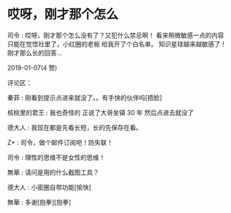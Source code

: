 # 哎呀，刚才那个怎么

司令 : 哎呀，刚才那个怎么没有了？又犯什么禁忌啊！ 看来稍微敏感一点的内容只能在觉悟社里了，小红圈的老板 给我开了个白名单。 知识星球越来越敏感了！刚才那么长的回答...

2019-01-07(4 赞)

评论区：

秦菲 : 刚看到提示点进来就没了。。有手快的伙伴吗[捂脸]

核桃里的君王 : 我也奇怪的 正说了大哥坐镇 30 年 然后点进去就没了

德大人 : 我现在都是先看长短，长的先保存在看。

Z* : 司令，做个邮件订阅吧！防失联！

司令 : 理性的思维不是女性的思维！

無華 : 请问是用的什么截图工具？

德大人 : 小密圈自带功能[愉快]

無華 : 多谢[抱拳][抱拳]